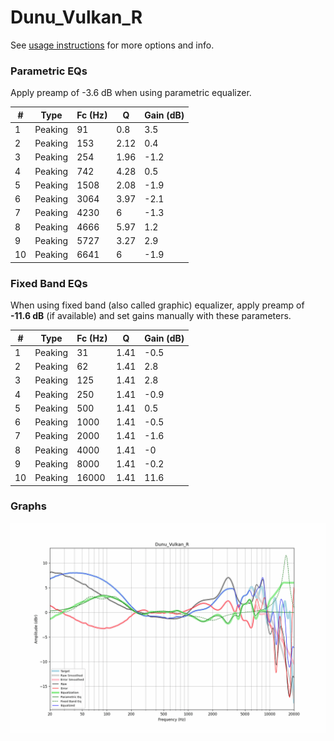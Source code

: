 # Dunu_Vulkan_R
See [usage instructions](https://github.com/jaakkopasanen/AutoEq#usage) for more options and info.

### Parametric EQs
Apply preamp of -3.6 dB when using parametric equalizer.

|   # | Type    |   Fc (Hz) |    Q |   Gain (dB) |
|-----|---------|-----------|------|-------------|
|   1 | Peaking |        91 | 0.8  |         3.5 |
|   2 | Peaking |       153 | 2.12 |         0.4 |
|   3 | Peaking |       254 | 1.96 |        -1.2 |
|   4 | Peaking |       742 | 4.28 |         0.5 |
|   5 | Peaking |      1508 | 2.08 |        -1.9 |
|   6 | Peaking |      3064 | 3.97 |        -2.1 |
|   7 | Peaking |      4230 | 6    |        -1.3 |
|   8 | Peaking |      4666 | 5.97 |         1.2 |
|   9 | Peaking |      5727 | 3.27 |         2.9 |
|  10 | Peaking |      6641 | 6    |        -1.9 |

### Fixed Band EQs
When using fixed band (also called graphic) equalizer, apply preamp of **-11.6 dB** (if available) and set gains manually with these parameters.

|   # | Type    |   Fc (Hz) |    Q |   Gain (dB) |
|-----|---------|-----------|------|-------------|
|   1 | Peaking |        31 | 1.41 |        -0.5 |
|   2 | Peaking |        62 | 1.41 |         2.8 |
|   3 | Peaking |       125 | 1.41 |         2.8 |
|   4 | Peaking |       250 | 1.41 |        -0.9 |
|   5 | Peaking |       500 | 1.41 |         0.5 |
|   6 | Peaking |      1000 | 1.41 |        -0.5 |
|   7 | Peaking |      2000 | 1.41 |        -1.6 |
|   8 | Peaking |      4000 | 1.41 |        -0   |
|   9 | Peaking |      8000 | 1.41 |        -0.2 |
|  10 | Peaking |     16000 | 1.41 |        11.6 |

### Graphs
![](./Dunu_Vulkan_R.png)
